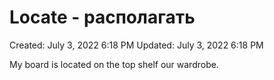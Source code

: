 # Locate - располагать

Created: July 3, 2022 6:18 PM
Updated: July 3, 2022 6:18 PM

My board is located on the top shelf our wardrobe.